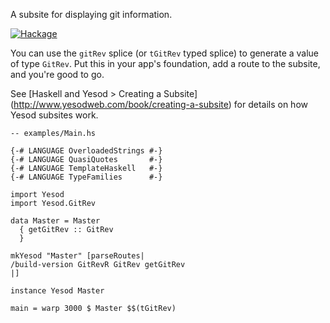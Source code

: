A subsite for displaying git information.

[![Hackage](https://img.shields.io/hackage/v/yesod-gitrev.svg)](https://hackage.haskell.org/package/yesod-gitrev)

You can use the `gitRev` splice (or `tGitRev` typed splice)
to generate a value of type `GitRev`.
Put this in your app's foundation,
add a route to the subsite,
and you're good to go.

See [Haskell and Yesod > Creating a Subsite]
(http://www.yesodweb.com/book/creating-a-subsite)
for details on how Yesod subsites work.

```
-- examples/Main.hs

{-# LANGUAGE OverloadedStrings #-}
{-# LANGUAGE QuasiQuotes       #-}
{-# LANGUAGE TemplateHaskell   #-}
{-# LANGUAGE TypeFamilies      #-}

import Yesod
import Yesod.GitRev

data Master = Master
  { getGitRev :: GitRev
  }

mkYesod "Master" [parseRoutes|
/build-version GitRevR GitRev getGitRev
|]

instance Yesod Master

main = warp 3000 $ Master $$(tGitRev)
```
